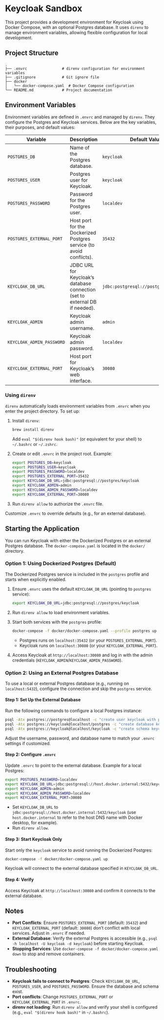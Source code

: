 # Keycloak Sandbox

This project provides a development environment for Keycloak using Docker Compose, with an optional Postgres database. It uses `direnv` to manage environment variables, allowing flexible configuration for local development.

## Project Structure

```
.
├── .envrc                # direnv configuration for environment variables
├── .gitignore            # Git ignore file
├── docker
│   └── docker-compose.yaml  # Docker Compose configuration
└── README.md             # Project documentation
```

## Environment Variables

Environment variables are defined in `.envrc` and managed by `direnv`. They configure the Postgres and Keycloak services. Below are the key variables, their purposes, and default values:

| Variable                  | Description                                                                 | Default Value                         |
|---------------------------|-----------------------------------------------------------------------------|---------------------------------------|
| `POSTGRES_DB`             | Name of the Postgres database.                                            | `keycloak`                            |
| `POSTGRES_USER`           | Postgres user for Keycloak.                                               | `keycloak`                            |
| `POSTGRES_PASSWORD`       | Password for the Postgres user.                                           | `localdev`                            |
| `POSTGRES_EXTERNAL_PORT`  | Host port for the Dockerized Postgres service (to avoid conflicts).        | `35432`                               |
| `KEYCLOAK_DB_URL`         | JDBC URL for Keycloak’s database connection (set to external DB if needed).  | `jdbc:postgresql://postgres/keycloak` |
| `KEYCLOAK_ADMIN`          | Keycloak admin username.                                                    | `admin`                               |
| `KEYCLOAK_ADMIN_PASSWORD` | Keycloak admin password.                                                    | `localdev`                            |
| `KEYCLOAK_EXTERNAL_PORT`  | Host port for Keycloak’s web interface.                                     | `30080`                               |

### Using `direnv`

`direnv` automatically loads environment variables from `.envrc` when you enter the project directory. To set up:

1. Install `direnv`:
   ```bash
   brew install direnv
   ```
   Add `eval "$(direnv hook bash)"` (or equivalent for your shell) to `~/.bashrc` or `~/.zshrc`.

2. Create or edit `.envrc` in the project root. Example:
   ```bash
   export POSTGRES_DB=keycloak
   export POSTGRES_USER=keycloak
   export POSTGRES_PASSWORD=localdev
   export POSTGRES_EXTERNAL_PORT=35432
   export KEYCLOAK_DB_URL=jdbc:postgresql://postgres/keycloak
   export KEYCLOAK_ADMIN=admin
   export KEYCLOAK_ADMIN_PASSWORD=localdev
   export KEYCLOAK_EXTERNAL_PORT=30080
   ```

3. Run `direnv allow` to authorize the `.envrc` file.

Customize `.envrc` to override defaults (e.g., for an external database).

## Starting the Application

You can run Keycloak with either the Dockerized Postgres or an external Postgres database. The `docker-compose.yaml` is located in the `docker/` directory.

### Option 1: Using Dockerized Postgres (Default)

The Dockerized Postgres service is included in the `postgres` profile and starts when explicitly enabled.

1. Ensure `.envrc` uses the default `KEYCLOAK_DB_URL` (pointing to `postgres` service):
   ```bash
   export KEYCLOAK_DB_URL=jdbc:postgresql://postgres/keycloak
   ```

2. Run `direnv allow` to load environment variables.

3. Start both services with the `postgres` profile:
   ```bash
   docker-compose -f docker/docker-compose.yaml --profile postgres up
   ```

    - Postgres runs on `localhost:35432` (or your `POSTGRES_EXTERNAL_PORT`).
    - Keycloak runs on `localhost:30080` (or your `KEYCLOAK_EXTERNAL_PORT`).

4. Access Keycloak at `http://localhost:30080` and log in with the admin credentials (`KEYCLOAK_ADMIN`/`KEYCLOAK_ADMIN_PASSWORD`).

### Option 2: Using an External Postgres Database

To use a local or external Postgres database (e.g., running on `localhost:5432`), configure the connection and skip the `postgres` service.

#### Step 1: Set Up the External Database
Run the following commands to configure a local Postgres instance:

```bash
psql -Atx postgres://postgres@localhost -c "create user keycloak with password 'localdev' CREATEDB;"
psql -Atx postgres://keycloak@localhost/postgres -c "create database keycloak with owner keycloak;"
psql -Atx postgres://keycloak@localhost/keycloak -c "create schema keycloak;"
```

Adjust the username, password, and database name to match your `.envrc` settings if customized.

#### Step 2: Configure `.envrc`
Update `.envrc` to point to the external database. Example for a local Postgres:

```bash
export POSTGRES_PASSWORD=localdev
export KEYCLOAK_DB_URL=jdbc:postgresql://host.docker.internal:5432/keycloak
export KEYCLOAK_ADMIN=admin
export KEYCLOAK_ADMIN_PASSWORD=localdev
export KEYCLOAK_EXTERNAL_PORT=30080
```

- Set `KEYCLOAK_DB_URL` to `jdbc:postgresql://host.docker.internal:5432/keycloak` (use `host.docker.internal` to refer to the host DNS name with Docker desktop, for example).
- Run `direnv allow`.

#### Step 3: Start Keycloak Only
Start only the `keycloak` service to avoid running the Dockerized Postgres:

```bash
docker-compose -f docker/docker-compose.yaml up
```

Keycloak will connect to the external database specified in `KEYCLOAK_DB_URL`.

#### Step 4: Verify
Access Keycloak at `http://localhost:30080` and confirm it connects to the external database.

## Notes

- **Port Conflicts**: Ensure `POSTGRES_EXTERNAL_PORT` (default: `35432`) and `KEYCLOAK_EXTERNAL_PORT` (default: `30080`) don’t conflict with local services. Adjust in `.envrc` if needed.
- **External Database**: Verify the external Postgres is accessible (e.g., `psql -h localhost -U keycloak -d keycloak`) before starting Keycloak.
- **Stopping Services**: Use `docker-compose -f docker/docker-compose.yaml down` to stop and remove containers.

## Troubleshooting

- **Keycloak fails to connect to Postgres**: Check `KEYCLOAK_DB_URL`, `POSTGRES_USER`, and `POSTGRES_PASSWORD`. Ensure the database and schema exist.
- **Port conflicts**: Change `POSTGRES_EXTERNAL_PORT` or `KEYCLOAK_EXTERNAL_PORT` in `.envrc`.
- **direnv not loading**: Run `direnv allow` and verify your shell is configured (e.g., `eval "$(direnv hook bash)"` in `~/.bashrc`).
